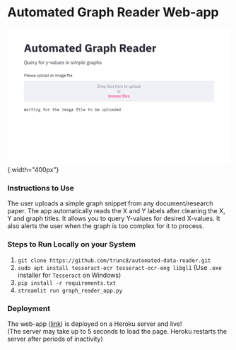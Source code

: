 # Automated Graph Reader Web-app

![Auto-graph Reader Demo](https://raw.githubusercontent.com/trunc8/auto-graph-reader-webapp/master/assets/auto-graph-reader-demo.png){:width="400px"}  

### Instructions to Use
The user uploads a simple graph snippet from any document/research paper. The app automatically reads the X and Y labels after cleaning the X, Y and graph titles. It allows you to query Y-values for desired X-values. It also alerts the user when the graph is too complex for it to process.

### Steps to Run Locally on your System
1. `git clone https://github.com/trunc8/automated-data-reader.git`
2. `sudo apt install tesseract-ocr tesseract-ocr-eng libgl1` (Use `.exe` installer for `Tesseract` on Windows)
3. `pip install -r requirements.txt`
4. `streamlit run graph_reader_app.py`

### Deployment
The web-app ([link](https://auto-graph-reader.herokuapp.com/)) is deployed on a Heroku server and live!  
(The server may take up to 5 seconds to load the page. Heroku restarts the server after periods of inactivity)